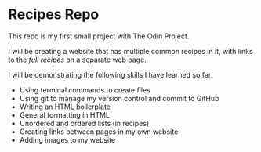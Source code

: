 Recipes Repo
============

This repo is my first small project with The Odin Project.

I will be creating a website that has multiple common recipes in it, with links to the _full recipes_ on a separate web page.

I will be demonstrating the following skills I have learned so far:

*   Using terminal commands to create files
*   Using git to manage my version control and commit to GitHub
*   Writing an HTML boilerplate
*   General formatting in HTML
*   Unordered and ordered lists (in recipes)
*   Creating links between pages in my own website
*   Adding images to my website